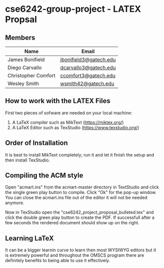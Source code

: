 # cse6242-group-project - LATEX Propsal

## Members
| Name                | Email                  |
|---------------------|------------------------|
| James Bonifield     | jbonifield3@gatech.edu |
| Diego Carvallo      | dcarvallo3@gatech.edu  |
| Christopher Comfort | ccomfort3@gatech.edu   |
| Wesley Smith        | wsmith42@gatech.edu    |

## How to work with the LATEX Files
First two pieces of sofware are needed on your local machine:
1) A LaTeX compiler such as MikText (https://miktex.org/)
2) A LaTeX Editor such as TexStudio (https://www.texstudio.org/)

## Order of Installation
It is best to install MikText completely; run it and let it finish the setup and then install TexStudio.

## Compiling the ACM style
Open "acmart.ins" from the acmart-master directory in TextStudio and click the single green play button to compile.  Click "Ok" for the pop-up window.  You can close the acmart.ins file out of the editor it will not be needed anymore.

Now in TexStudio open the "cse6242_project_proposal_bulleted.tex" and click the double green play button to create the PDF.  If successfull after a few seconds the rendered document should show up on the right.

## Learning LaTeX
It can be a bigger learnin curve to learn then most WYSIWYG editors but it is extremely powerful and throughout the OMSCS program there are definitely benefits to being able to use it effectively. 